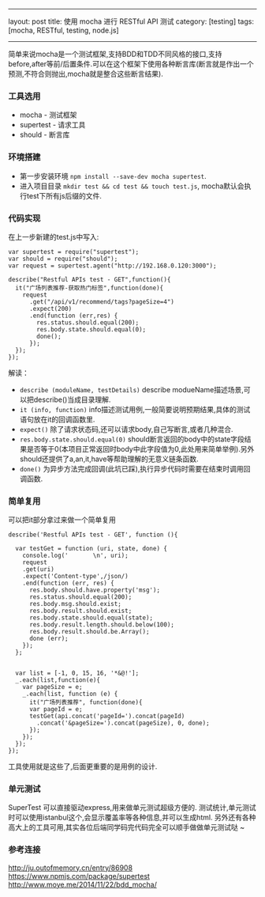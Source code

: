 
---
layout: post
title: 使用 mocha 进行 RESTful API 测试
category: [testing]
tags: [mocha, RESTful, testing, node.js]

---



简单来说mocha是一个测试框架,支持BDD和TDD不同风格的接口,支持before,after等前/后置条件.可以在这个框架下使用各种断言库(断言就是作出一个预测,不符合则抛出,mocha就是整合这些断言结果).

### 工具选用
* mocha - 测试框架
* supertest - 请求工具
* should - 断言库


### 环境搭建
- 第一步安装环境 `npm install --save-dev mocha supertest`.
- 进入项目目录 `mkdir test && cd test && touch test.js`, mocha默认会执行test下所有js后缀的文件.

### 代码实现
在上一步新建的test.js中写入:

```
var supertest = require("supertest");
var should = require("should");
var request = supertest.agent("http://192.168.0.120:3000");

describe("Restful APIs test - GET",function(){
  it("广场列表推荐-获取热门标签",function(done){
    request
      .get("/api/v1/recommend/tags?pageSize=4")
      .expect(200)
      .end(function (err,res) {
        res.status.should.equal(200);
        res.body.state.should.equal(0);
        done();
      });
  });
});
```

解读：

- `describe (moduleName, testDetails)`
describe modueName描述场景,可以把describe()当成目录理解.
- `it (info, function)`
info描述测试用例,一般简要说明预期结果,具体的测试语句放在it的回调函数里.
- `expect()`
除了请求状态码,还可以请求body,自己写断言,或者几种混合.
- `res.body.state.should.equal(0)`
should断言返回的body中的state字段结果是否等于0(本项目正常返回时body中此字段值为0,此处用来简单举例).另外should还提供了a,an,it,have等帮助理解的无意义链条函数.
- `done()`
为异步方法完成回调(此坑已踩),执行异步代码时需要在结束时调用回调函数.

### 简单复用
可以把it部分拿过来做一个简单复用

```
describe('Restful APIs test - GET', function (){

  var testGet = function (uri, state, done) {
    console.log('       \n', uri);
    request
    .get(uri)
    .expect('Content-type',/json/)
    .end(function (err, res) {
      res.body.should.have.property('msg');
      res.status.should.equal(200);
      res.body.msg.should.exist;
      res.body.result.should.exist;
      res.body.state.should.equal(state);
      res.body.result.length.should.below(100);
      res.body.result.should.be.Array();
      done (err);
    });
  };  


  var list = [-1, 0, 15, 16, '*&@!'];
  _.each(list,function(e){
    var pageSize = e;
    _.each(list, function (e) {
      it("广场列表推荐", function(done){
      var pageId = e;
      testGet(api.concat('pageId=').concat(pageId)
        .concat('&pageSize=').concat(pageSize), 0, done);
      });
    });
  });
});
```


工具使用就是这些了,后面更重要的是用例的设计.

### 单元测试

SuperTest 可以直接驱动express,用来做单元测试超级方便的.
测试统计,单元测试时可以使用istanbul这个,会显示覆盖率等各种信息,并可以生成html.
另外还有各种高大上的工具可用,其实各位后端同学码完代码完全可以顺手做做单元测试哒 ~

### 参考连接

<http://ju.outofmemory.cn/entry/86908>
<https://www.npmjs.com/package/supertest>
<http://www.moye.me/2014/11/22/bdd_mocha/>



